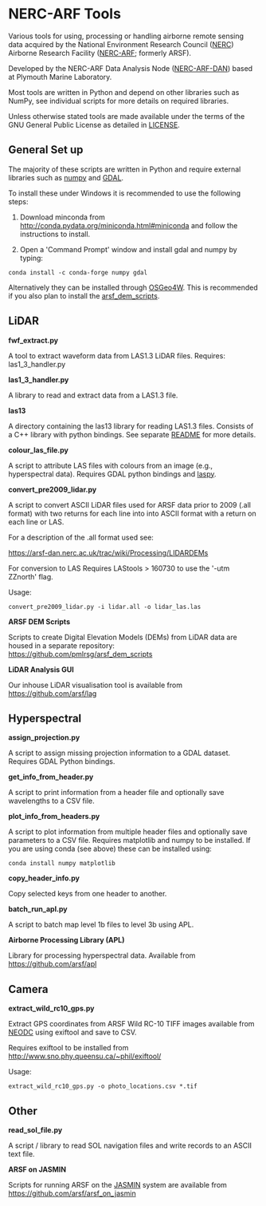 NERC-ARF Tools
================

Various tools for using, processing or handling airborne remote sensing data acquired
by the National Environment Research Council ([NERC](http://www.nerc.ac.uk/))
Airborne Research Facility ([NERC-ARF](https://bas.ac.uk/nerc-arf ); formerly ARSF).

Developed by the NERC-ARF Data Analysis Node ([NERC-ARF-DAN](http://nerc-arf-dan.pml.ac.uk/)) based at Plymouth Marine Laboratory.

Most tools are written in Python and depend on other libraries such as NumPy, see
individual scripts for more details on required libraries.

Unless otherwise stated tools are made available under the terms of the GNU General Public License
as detailed in [LICENSE](LICENSE).

General Set up
----------------

The majority of these scripts are written in Python and require external libraries
such as [numpy](http://www.numpy.org/) and [GDAL](http://www.gdal.org/).

To install these under Windows it is recommended to use the following steps:

1. Download minconda from http://conda.pydata.org/miniconda.html#miniconda and follow the instructions to install.

2. Open a 'Command Prompt' window and install gdal and numpy by typing:
```
conda install -c conda-forge numpy gdal
```

Alternatively they can be installed through [OSGeo4W](https://trac.osgeo.org/osgeo4w/).
This is recommended if you also plan to install the [arsf_dem_scripts](https://github.com/pmlrsg/arsf_dem_scripts).

LiDAR
------

**fwf_extract.py**

A tool to extract waveform data from LAS1.3 LiDAR files.
Requires: las1_3_handler.py

**las1_3_handler.py**

A library to read and extract data from a LAS1.3 file.

**las13**

A directory containing the las13 library for reading LAS1.3 files. Consists of a C++ library with python bindings.
See separate [README](las13/README) for more details.

**colour_las_file.py**

A script to attribute LAS files with colours from an image (e.g., hyperspectral data).
Requires GDAL python bindings and [laspy](https://github.com/grantbrown/laspy).

**convert_pre2009_lidar.py**

A script to convert ASCII LiDAR files used for ARSF data prior to 2009
(.all format) with two returns for each line into into ASCII format with a return
on each line or LAS.

For a description of the .all format used see:

https://arsf-dan.nerc.ac.uk/trac/wiki/Processing/LIDARDEMs

For conversion to LAS Requires LAStools > 160730 to use the '-utm ZZnorth'
flag.

Usage:
```
convert_pre2009_lidar.py -i lidar.all -o lidar_las.las
```

**ARSF DEM Scripts**

Scripts to create Digital Elevation Models (DEMs) from LiDAR data are housed in a separate repository: https://github.com/pmlrsg/arsf_dem_scripts

**LiDAR Analysis GUI**

Our inhouse LiDAR visualisation tool is available from https://github.com/arsf/lag

Hyperspectral
--------------

**assign_projection.py**

A script to assign missing projection information to a GDAL dataset. Requires GDAL Python bindings.

**get_info_from_header.py**

A script to print information from a header file and optionally save wavelengths to a CSV file.

**plot_info_from_headers.py**

A script to plot information from multiple header files and optionally save parameters to a CSV file.
Requires matplotlib and numpy to be installed. If you are using conda (see above) these can be installed using:
```
conda install numpy matplotlib
```

**copy_header_info.py**

Copy selected keys from one header to another.

**batch_run_apl.py**

A script to batch map level 1b files to level 3b using APL.

**Airborne Processing Library (APL)**

Library for processing hyperspectral data. Available from https://github.com/arsf/apl

Camera
-------

**extract_wild_rc10_gps.py**

Extract GPS coordinates from ARSF Wild RC-10 TIFF images available from
[NEODC](http://neodc.nerc.ac.uk/) using exiftool and save to CSV.

Requires exiftool to be installed from http://www.sno.phy.queensu.ca/~phil/exiftool/

Usage:
```
extract_wild_rc10_gps.py -o photo_locations.csv *.tif
```

Other
------

**read_sol_file.py**

A script / library to read SOL navigation files and write records to an ASCII text file.

**ARSF on JASMIN**

Scripts for running ARSF on the [JASMIN](http://jasmin.ac.uk/) system are available from https://github.com/arsf/arsf_on_jasmin
